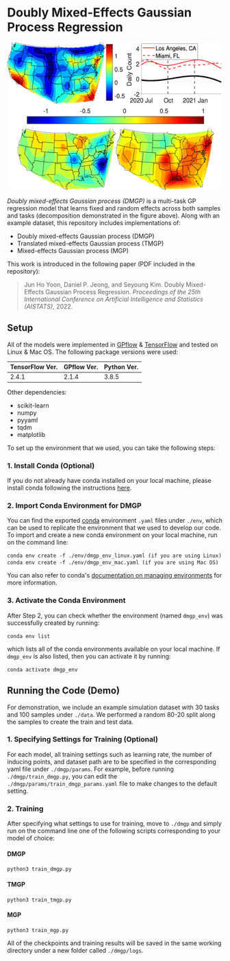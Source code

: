 # Doubly Mixed-Effects Gaussian Process Regression
<p align="center">
  <img src="https://github.com/SeyoungKimLab/DMGP/blob/main/figures/dmgp-fig.png?raw=true" alt="Decomposition Figure"/>
</p>

*Doubly mixed-effects Gaussian process (DMGP)* is a multi-task GP regression model that learns fixed and random effects across both samples and tasks (decomposition demonstrated in the figure above). Along with an example dataset, this repository includes implementations of:
- Doubly mixed-effects Gaussian process (DMGP)
- Translated mixed-effects Gaussian process (TMGP)
- Mixed-effects Gaussian process (MGP)  

This work is introduced in the following paper (PDF included in the repository):  
> Jun Ho Yoon, Daniel P. Jeong, and Seyoung Kim. Doubly Mixed-Effects Gaussian Process Regression. *Proceedings of the 25th International Conference on Artificial Intelligence and Statistics (AISTATS)*, 2022.  

## Setup
All of the models were implemented in [GPflow](https://github.com/GPflow/GPflow) & [TensorFlow](https://www.tensorflow.org) and tested on Linux & Mac OS. The following package versions were used:

| TensorFlow Ver. | GPflow Ver. | Python Ver. | 
| --------------- | ----------- | ----------- |
| 2.4.1           | 2.1.4       | 3.8.5       |

Other dependencies:
- scikit-learn
- numpy
- pyyaml
- tqdm
- matplotlib

To set up the environment that we used, you can take the following steps:

### 1. Install Conda (Optional)
If you do not already have conda installed on your local machine, please install conda following the instructions [here](https://conda.io/projects/conda/en/latest/user-guide/install/index.html).

### 2. Import Conda Environment for DMGP
You can find the exported [conda](https://docs.conda.io/en/latest/) environment `.yaml` files under `./env`, which can be used to replicate the environment that we used to develop our code. To import and create a new conda environment on your local machine, run on the command line:
```
conda env create -f ./env/dmgp_env_linux.yaml (if you are using Linux)
conda env create -f ./env/dmgp_env_mac.yaml (if you are using Mac OS)
```

You can also refer to conda's [documentation on managing environments](https://conda.io/projects/conda/en/latest/user-guide/tasks/manage-environments.html) for more information.

### 3. Activate the Conda Environment
After Step 2, you can check whether the environment (named `dmgp_env`) was successfully created by running:
```
conda env list
```
which lists all of the conda environments available on your local machine. If `dmgp_env` is also listed, then you can activate it by running:
```
conda activate dmgp_env
```

## Running the Code (Demo)

For demonstration, we include an example simulation dataset with 30 tasks and 100 samples under `./data`. We performed a random 80-20 split along the samples to create the train and test data.

### 1. Specifying Settings for Training (Optional)
For each model, all training settings such as learning rate, the number of inducing points, and dataset path are to be specified in the corresponding yaml file under `./dmgp/params`. For example, before running `./dmgp/train_dmgp.py`, you can edit the `./dmgp/params/train_dmgp_params.yaml` file to make changes to the default setting. 

### 2. Training
After specifying what settings to use for training, move to `./dmgp` and simply run on the command line one of the following scripts corresponding to your model of choice:

#### DMGP
```
python3 train_dmgp.py
```

#### TMGP
```
python3 train_tmgp.py
```

#### MGP
```
python3 train_mgp.py
```

All of the checkpoints and training results will be saved in the same working directory under a new folder called `./dmgp/logs`.
